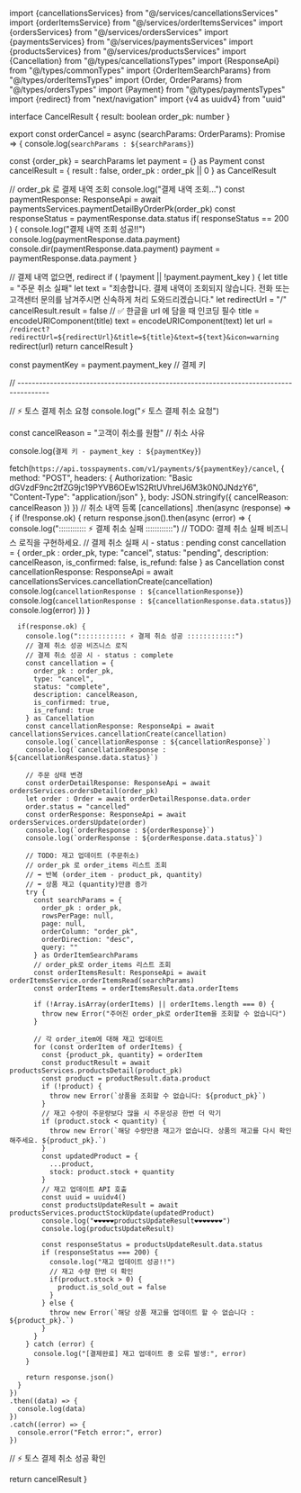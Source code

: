 import {cancellationsServices} from "@/services/cancellationsServices"
import {orderItemsService} from "@/services/orderItemsServices"
import {ordersServices} from "@/services/ordersServices"
import {paymentsServices} from "@/services/paymentsServices"
import {productsServices} from "@/services/productsServices"
import {Cancellation} from "@/types/cancellationsTypes"
import {ResponseApi} from "@/types/commonTypes"
import {OrderItemSearchParams} from "@/types/orderItemsTypes"
import {Order, OrderParams} from "@/types/ordersTypes"
import {Payment} from "@/types/paymentsTypes"
import {redirect} from "next/navigation"
import {v4 as uuidv4} from "uuid"


interface CancelResult {
  result: boolean
  order_pk: number
}

export const orderCancel = async (searchParams: OrderParams): Promise<CancelResult> => {
  console.log(`searchParams : ${searchParams}`)

  const {order_pk} = searchParams
  let payment = {} as Payment
  const cancelResult = {
    result : false,
    order_pk : order_pk || 0
  } as CancelResult

  // order_pk 로 결제 내역 조회
  console.log("결제 내역 조회...")
  const paymentResponse: ResponseApi = await paymentsServices.paymentDetailByOrderPk(order_pk)
  const responseStatus = paymentResponse.data.status
  if( responseStatus == 200 ) {
    console.log("결제 내역 조회 성공!!")
    console.log(paymentResponse.data.payment)
    console.dir(paymentResponse.data.payment)
    payment = paymentResponse.data.payment
  }

  // 결제 내역 없으면, redirect
  if ( !payment || !payment.payment_key ) {
    let title = "주문 취소 실패"
    let text = "죄송합니다. 결제 내역이 조회되지 않습니다. 전화 또는 고객센터 문의를 남겨주시면 신속하게 처리 도와드리겠습니다."
    let redirectUrl = "/"
    cancelResult.result = false
    // ✅ 한글을 url 에 담을 때 인코딩 필수
    title = encodeURIComponent(title)
    text = encodeURIComponent(text)
    let url = `/redirect?redirectUrl=${redirectUrl}&title=${title}&text=${text}&icon=warning`
    redirect(url)
    return cancelResult
  }


  const paymentKey = payment.payment_key           // 결제 키

  // ---------------------------------------------------------------------------------------

  


  // ⚡ 토스 결제 취소 요청
  console.log("⚡ 토스 결제 취소 요청")


  const cancelReason = "고객이 취소를 원함"          // 취소 사유

  console.log(`결제 키 - payment_key : ${paymentKey}`)

  fetch(`https://api.tosspayments.com/v1/payments/${paymentKey}/cancel`, {
    method: "POST",
    headers: {
      Authorization: "Basic dGVzdF9nc2tfZG9jc19PYVB6OEw1S2RtUVhrelJ6M3k0N0JNdzY6",
      "Content-Type": "application/json"
    },
    body: JSON.stringify({
      cancelReason: cancelReason
    })
  })
    // 취소 내역 등록 [cancellations]
    .then(async (response) => {
      if (!response.ok) {
        return response.json().then(async (error) => {
          console.log(":::::::::::: ⚡ 결제 취소 실패 ::::::::::::")
          // TODO: 결제 취소 실패 비즈니스 로직을 구현하세요.
          // 결제 취소 실패 시 - status : pending
          const cancellation = {
            order_pk : order_pk,
            type: "cancel",
            status: "pending",
            description: cancelReason,
            is_confirmed: false,
            is_refund: false
          } as Cancellation
          const cancellationResponse: ResponseApi = await cancellationsServices.cancellationCreate(cancellation)
          console.log(`cancellationResponse : ${cancellationResponse}`)
          console.log(`cancellationResponse : ${cancellationResponse.data.status}`)
          console.log(error)
        })
      }

      if(response.ok) {
        console.log(":::::::::::: ⚡ 결제 취소 성공 ::::::::::::")
        // 결제 취소 성공 비즈니스 로직
        // 결제 취소 성공 시 - status : complete
        const cancellation = {
          order_pk : order_pk,
          type: "cancel",
          status: "complete",
          description: cancelReason,
          is_confirmed: true,
          is_refund: true
        } as Cancellation
        const cancellationResponse: ResponseApi = await cancellationsServices.cancellationCreate(cancellation)
        console.log(`cancellationResponse : ${cancellationResponse}`)
        console.log(`cancellationResponse : ${cancellationResponse.data.status}`)

        // 주문 상태 변경
        const orderDetailResponse: ResponseApi = await ordersServices.ordersDetail(order_pk)
        let order : Order = await orderDetailResponse.data.order
        order.status = "cancelled"
        const orderResponse: ResponseApi = await ordersServices.ordersUpdate(order)
        console.log(`orderResponse : ${orderResponse}`)
        console.log(`orderResponse : ${orderResponse.data.status}`)

        // TODO: 재고 업데이트 (주문취소)
        // order_pk 로 order_items 리스트 조회
        // ➡ 반복 (order_item - product_pk, quantity)
        // ➡ 상품 재고 (quantity)만큼 증가
        try {
          const searchParams = {
            order_pk : order_pk,
            rowsPerPage: null,
            page: null,
            orderColumn: "order_pk",
            orderDirection: "desc",
            query: ""
          } as OrderItemSearchParams
          // order_pk로 order_items 리스트 조회
          const orderItemsResult: ResponseApi = await orderItemsService.orderItemsRead(searchParams)
          const orderItems = orderItemsResult.data.orderItems

          if (!Array.isArray(orderItems) || orderItems.length === 0) {
            throw new Error("주어진 order_pk로 orderItem을 조회할 수 없습니다")
          }

          // 각 order_item에 대해 재고 업데이트
          for (const orderItem of orderItems) {
            const {product_pk, quantity} = orderItem
            const productResult = await productsServices.productsDetail(product_pk)
            const product = productResult.data.product
            if (!product) {
              throw new Error(`상품을 조회할 수 없습니다: ${product_pk}`)
            }
            // 재고 수량이 주문량보다 많을 시 주문성공 한번 더 막기
            if (product.stock < quantity) {
              throw new Error(`해당 수량만큼 재고가 없습니다. 상품의 재고를 다시 확인해주세요. ${product_pk}.`)
            }
            const updatedProduct = {
              ...product,
              stock: product.stock + quantity
            }
            // 재고 업데이트 API 호출
            const uuid = uuidv4()
            const productsUpdateResult = await productsServices.productStockUpdate(updatedProduct)
            console.log("❤❤❤❤❤productsUpdateResult❤❤❤❤❤❤❤")
            console.log(productsUpdateResult)

            const responseStatus = productsUpdateResult.data.status
            if (responseStatus === 200) {
              console.log("재고 업데이트 성공!!")
              // 재고 수량 한번 더 확인
              if(product.stock > 0) {
                product.is_sold_out = false
              }
            } else {
              throw new Error(`해당 상품 재고를 업데이트 할 수 없습니다 : ${product_pk}.`)
            }
          }
        } catch (error) {
          console.log("[결제완료] 재고 업데이트 중 오류 발생:", error)
        }

        return response.json()
      }
    })
    .then((data) => {
      console.log(data)
    })
    .catch((error) => {
      console.error("Fetch error:", error)
    })

  // ⚡ 토스 결제 취소 성공 확인






  return cancelResult
}
